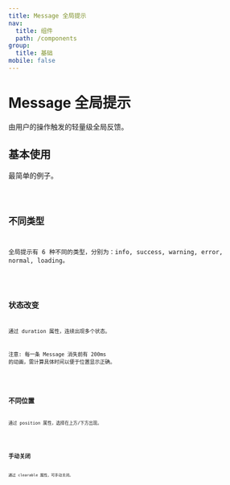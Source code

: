 ```yaml
---
title: Message 全局提示
nav:
  title: 组件
  path: /components
group:
  title: 基础
mobile: false
---
```


# Message 全局提示

由用户的操作触发的轻量级全局反馈。

## 基本使用

最简单的例子。

<code src="./demos/index1.tsx"/>

## 不同类型

全局提示有 6 种不同的类型，分别为：info, success, warning, error, normal, loading。

<code src="./demos/index2.tsx"/>

## 状态改变

通过 duration 属性，连续出现多个状态。

注意: 每一条 Message 消失前有 200ms 的动画，需计算具体时间以便于位置显示正确。

<code src="./demos/index3.tsx"/>

## 不同位置

通过 position 属性，选择在上方/下方出现。

<code src="./demos/index4.tsx"/>

## 手动关闭

通过 clearable 属性，可手动关闭。

<code src="./demos/index5.tsx"/>

<API ></API>
